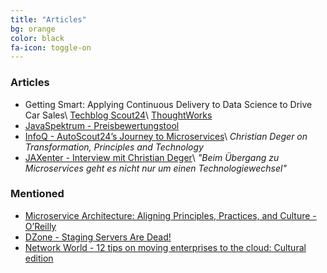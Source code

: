 ```yaml
---
title: "Articles"
bg: orange
color: black
fa-icon: toggle-on
---
```


### Articles
* Getting Smart: Applying Continuous Delivery to Data Science to Drive Car Sales\\
[Techblog Scout24](http://techblog.scout24.com/2017/03/getting-smart-applying-continuous-delivery-data-science-drive-car-sales/)\\
[ThoughtWorks](https://www.thoughtworks.com/insights/blog/getting-smart-applying-continuous-delivery-data-science-drive-car-sales)
* [JavaSpektrum - Preisbewertungstool](http://www.sigs-datacom.de/fachzeitschriften/javaspektrum/archiv/artikelansicht/artikel-titel/data-science-produktiv-ein-neues-datengetriebenes-preisbewertungstool.html)
* [InfoQ - AutoScout24’s Journey to Microservices](https://www.infoq.com/news/2016/02/autoscout-microservices)\\
_Christian Deger on Transformation, Principles and Technology_
* [JAXenter - Interview mit Christian Deger](https://jaxenter.de/beim-uebergang-zu-microservices-geht-es-nicht-nur-um-einen-technologiewechsel-34188)\\
_"Beim Übergang zu Microservices geht es nicht nur um einen Technologiewechsel"_

### Mentioned
* [Microservice Architecture: Aligning Principles, Practices, and Culture - O’Reilly](http://transform.ca.com/API-microservice-architecture-oreilly-book.html)
* [DZone - Staging Servers Are Dead!](https://dzone.com/articles/staging-servers-are-dead)
* [Network World - 12 tips on moving enterprises to the cloud: Cultural edition](http://www.networkworld.com/article/3151512/cloud-computing/12-tips-on-moving-enterprises-to-the-cloud-cultural-edition.html)
